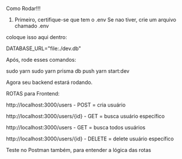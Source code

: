 Como Rodar!!!


1. Primeiro, certifique-se que tem o .env
Se nao tiver, crie um arquivo chamado .env 

coloque isso aqui dentro:

DATABASE_URL="file:./dev.db"





Após, rode esses comandos:

sudo yarn
sudo yarn prisma db push
yarn start:dev


Agora seu backend estará rodando.


ROTAS para Frontend:

http://localhost:3000/users - POST = cria usuário



http://localhost:3000/users/{id} - GET = busca usuário específico



http://localhost:3000/users - GET = busca todos usuários



http://localhost:3000/users/{id} - DELETE = delete usuário específico




Teste no Postman também, para entender a lógica das rotas